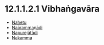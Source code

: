 # 12.1.1.2.1 Vibhaṅgavāra

* [Nahetu](12.1.1.2.1/Nahetu.md)
* [Naārammaṇādi](12.1.1.2.1/Naarammanadi.md)
* [Napurejātādi](12.1.1.2.1/Napurejatadi.md)
* [Nakamma](12.1.1.2.1/Nakamma.md)
